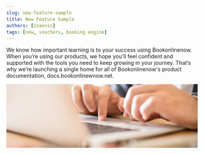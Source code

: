 ```yaml
---
slug: new-feature-sample
title: New Feature Sample
authors: [Ioannis]
tags: [new, vouchers, booking engine]
---
```


We know how important learning is to your success using Bookonlinenow. When you’re using our products, we hope you’ll feel confident and supported with the tools you need to keep growing in your journey. That’s why we’re launching a single home for all of Bookonlinenow's product documentation, docs.bookonlinewnow.net.

![Docusaurus Plushie](./blog_img_1.jpg)
